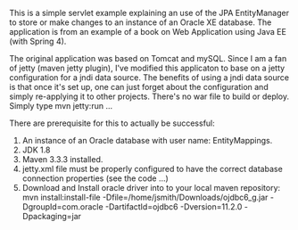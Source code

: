This is a simple servlet example explaining an use of the JPA EntityManager to store or make changes to an instance of an Oracle XE database. The application is from an example of a book on Web Application using Java EE (with Spring 4).

The original application was based on Tomcat and mySQL.  Since I am a fan of jetty (maven jetty plugin), I've modified this applicaton to base on a jetty configuration for a jndi data source. The benefits of using a jndi data source is that once it's set up, one can just forget about the configuration and simply re-applying it to other projects.  There's no war file to build or deploy.  Simply type mvn jetty:run ...

There are prerequisite for this to actually be successful:

1. An instance of an Oracle database with user name: EntityMappings.
2. JDK 1.8
3. Maven 3.3.3 installed.
4. jetty.xml file must be properly configured to have the correct database connection properties (see the code ...)
5. Download and Install oracle driver into to your local maven repository: mvn install:install-file -Dfile=/home/jsmith/Downloads/ojdbc6_g.jar -DgroupId=com.oracle -DartifactId=ojdbc6 -Dversion=11.2.0 -Dpackaging=jar
